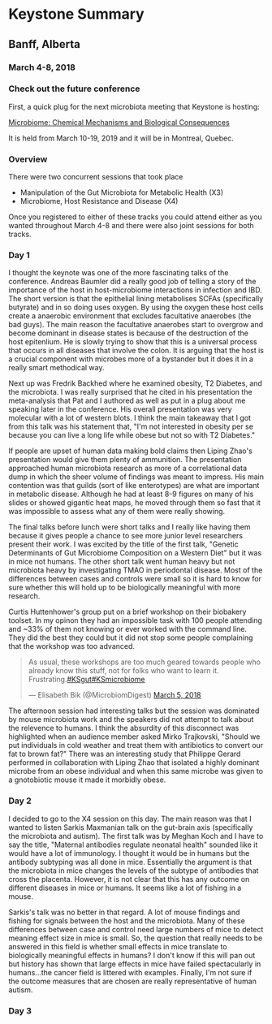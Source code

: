 # Keystone Summary
## Banff, Alberta
### March 4-8, 2018

### Check out the future conference

First, a quick plug for the next microbiota meeting that Keystone is hosting:

[Microbiome: Chemical Mechanisms and Biological Consequences](http://www.keystonesymposia.org/index.cfm?e=web.Meeting.Program&meetingid=1609)

It is held from March 10-19, 2019 and it will be in Montreal, Quebec.


### Overview

There were two concurrent sessions that took place 
 * Manipulation of the Gut Microbiota for Metabolic Health (X3)
 * Microbiome, Host Resistance and Disease (X4)

Once you registered to either of these tracks you could attend either as you wanted throughout March 4-8 and there were also joint sessions for both tracks.

### Day 1

I thought the keynote was one of the more fascinating talks of the conference. Andreas Baumler did a really good job of telling a story of the importance of the host in host-microbiome interactions in infection and IBD. The short version is that the epithelial lining metabolises SCFAs (specifically butyrate) and in so doing uses oxygen. By using the oxygen these host cells create a anaerobic environment that excludes facultative anaerobes (the bad guys). The main reason the facultative anaerobes start to overgrow and become dominant in disease states is because of the destruction of the host epitenlium. He is slowly trying to show that this is a universal process that occurs in all diseases that involve the colon. It is arguing that the host is a crucial component with microbes more of a bystander but it does it in a really smart methodical way.

Next up was Fredrik Backhed where he examined obesity, T2 Diabetes, and the microbiota. I was really surprised that he cited in his presentation the meta-analysis that Pat and I authored as well as put in a plug about me speaking later in the conference. His overall presentation was very molecular with a lot of western blots. I think the main takeaway that I got from this talk was his statement that, "I'm not interested in obesity per se because you can live a long life while obese but not so with T2 Diabetes."

If people are upset of human data making bold claims then Liping Zhao's presentation would give them plenty of ammunition. The presentation approached human microbiota research as more of a correlational data dump in which the sheer volume of findings was meant to impress. His main contention was that guilds (sort of like enterotypes) are what are important in metabolic disease. Although he had at least 8-9 figures on many of his slides or showed gigantic heat maps, he moved through them so fast that it was impossible to assess what any of them were really showing.     

The final talks before lunch were short talks and I really like having them because it gives people a chance to see more junior level researchers present their work. I was excited by the title of the first talk, "Genetic Determinants of Gut Microbiome Composition on a Western Diet" but it was in mice not humans. The other short talk went human heavy but not microbiota heavy by investigating TMAO in periodontal disease. Most of the differences between cases and controls were small so it is hard to know for sure whether this will hold up to be biologically meaningful with more research.

Curtis Huttenhower's group put on a brief workshop on their biobakery toolset. In my opinon they had an impossible task with 100 people attending and ~33% of them not knowing or ever worked with the command line. They did the best they could but it did not stop some people complaining that the workshop was too advanced.

<div class="center">
	<blockquote class="twitter-tweet" data-partner="tweetdeck"><p lang="en" dir="ltr">As usual, these workshops are too much geared towards people who already know this stuff, not for folks who want to learn it. <br>Frustrating.<a href="https://twitter.com/hashtag/KSgut?src=hash&amp;ref_src=twsrc%5Etfw">#KSgut</a><a href="https://twitter.com/hashtag/KSmicrobiome?src=hash&amp;ref_src=twsrc%5Etfw">#KSmicrobiome</a></p>&mdash; Elisabeth Bik (@MicrobiomDigest) <a href="https://twitter.com/MicrobiomDigest/status/970788776892022784?ref_src=twsrc%5Etfw">March 5, 2018</a></blockquote>

</div>

The afternoon session had interesting talks but the session was dominated by mouse microbiota work and the speakers did not attempt to talk about the relevence to humans. I think the absurdity of this disconnect was highlighted when an audience member asked Mirko Trajkovski, "Should we put individuals in cold weather and treat them with antibiotics to convert our fat to brown fat?" There was an interesting study that Philippe Gerard performed in collaboration with Liping Zhao that isolated a highly dominant microbe from an obese individual and when this same microbe was given to a gnotobiotic mouse it made it morbidly obese. 


### Day 2

I decided to go to the X4 session on this day. The main reason was that I wanted to listen Sarkis Maxmanian talk on the gut-brain axis (specifically the microbiota and autism). The first talk was by Meghan Koch and I have to say the title, "Maternal antibodies regulate neonatal health" sounded like it would have a lot of immunology. I thought it would be in humans but the antibody subtyping was all done in mice. Essentially the argument is that the microbiota in mice changes the levels of the subtype of antibodies that cross the placenta. However, it is not clear that this has any outcome on different diseases in mice or humans. It seems like a lot of fishing in a mouse.

Sarkis's talk was no better in that regard. A lot of mouse findings and fishing for signals between the host and the microbiota. Many of these differences between case and control need large numbers of mice to detect meaning effect size in mice is small. So, the question that really needs to be answered in this field is whether small effects in mice translate to biologically meaningful effects in humans? I don't know if this will pan out but history has shown that large effects in mice have failed spectacularly in humans...the cancer field is littered with examples. Finally, I'm not sure if the outcome measures that are chosen are really representative of human autism. 

### Day 3

